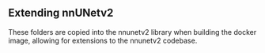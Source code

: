 ## Extending nnUNetv2

These folders are copied into the nnunetv2 library when building the docker image, allowing for extensions to the nnunetv2 codebase. 